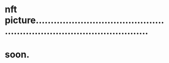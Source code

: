 # nft picture...........................................................................................
# soon.
